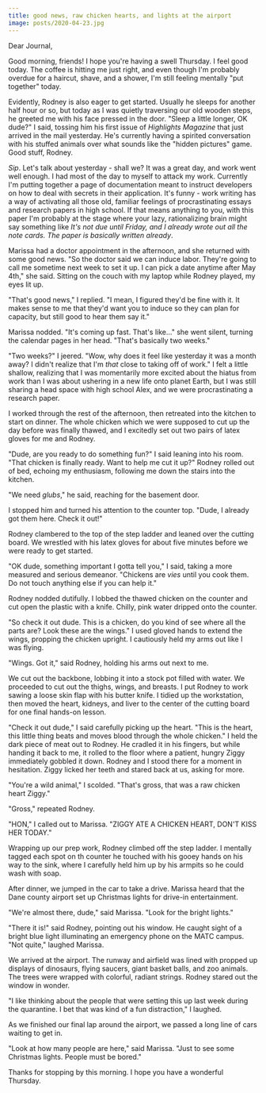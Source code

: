 ```yaml
---
title: good news, raw chicken hearts, and lights at the airport
image: posts/2020-04-23.jpg
---
```


Dear Journal,

Good morning, friends!  I hope you're having a swell Thursday.  I feel
good today.  The coffee is hitting me just right, and even though I'm
probably overdue for a haircut, shave, and a shower, I'm still feeling
mentally "put together" today.

Evidently, Rodney is also eager to get started.  Usually he sleeps for
another half hour or so, but today as I was quietly traversing our old
wooden steps, he greeted me with his face pressed in the door.  "Sleep
a little longer, OK dude?" I said, tossing him his first issue of
_Highlights Magazine_ that just arrived in the mail yesterday.  He's
currently having a spirited conversation with his stuffed animals over
what sounds like the "hidden pictures" game.  Good stuff, Rodney.

_Sip_.  Let's talk about yesterday - shall we?  It was a great day,
and work went well enough.  I had most of the day to myself to attack
my work.  Currently I'm putting together a page of documentation meant
to instruct developers on how to deal with secrets in their
application.  It's funny - work writing has a way of activating all
those old, familiar feelings of procrastinating essays and research
papers in high school.  If that means anything to you, with this paper
I'm probably at the stage where your lazy, rationalizing brain might
say something like _It's not due until Friday, and I already wrote out
all the note cards.  The paper is basically written already_.

Marissa had a doctor appointment in the afternoon, and she returned
with some good news.  "So the doctor said we can induce labor.
They're going to call me sometime next week to set it up.  I can pick
a date anytime after May 4th," she said.  Sitting on the couch with my
laptop while Rodney played, my eyes lit up.

"That's good news," I replied.  "I mean, I figured they'd be fine with
it.  It makes sense to me that they'd want you to induce so they can
plan for capacity, but still good to hear them say it."

Marissa nodded.  "It's coming up fast.  That's like..." she went
silent, turning the calendar pages in her head.  "That's basically two
weeks."

"Two weeks?" I jeered.  "Wow, why does it feel like yesterday it was a
month away?  I didn't realize that I'm _that_ close to taking off of
work."  I felt a little shallow, realizing that I was momentarily more
excited about the hiatus from work than I was about ushering in a new
life onto planet Earth, but I was still sharing a head space with high
school Alex, and we were procrastinating a research paper.

I worked through the rest of the afternoon, then retreated into the
kitchen to start on dinner.  The whole chicken which we were supposed
to cut up the day before was finally thawed, and I excitedly set out
two pairs of latex gloves for me and Rodney.

"Dude, are you ready to do something fun?" I said leaning into his
room.  "That chicken is finally ready.  Want to help me cut it up?"
Rodney rolled out of bed, echoing my enthusiasm, following me down the
stairs into the kitchen.

"We need _glubs_," he said, reaching for the basement door.

I stopped him and turned his attention to the counter top.  "Dude, I
already got them here.  Check it out!"

Rodney clambered to the top of the step ladder and leaned over the
cutting board.  We wrestled with his latex gloves for about five
minutes before we were ready to get started.

"OK dude, something important I gotta tell you," I said, taking a more
measured and serious demeanor.  "Chickens are _vies_ until you cook
them.  Do not touch anything else if you can help it."

Rodney nodded dutifully.  I lobbed the thawed chicken on the counter
and cut open the plastic with a knife.  Chilly, pink water dripped
onto the counter.

"So check it out dude.  This is a chicken, do you kind of see where
all the parts are?  Look these are the wings."  I used gloved hands to
extend the wings, propping the chicken upright.  I cautiously held my
arms out like I was flying.

"Wings.  Got it," said Rodney, holding his arms out next to me.

We cut out the backbone, lobbing it into a stock pot filled with
water.  We proceeded to cut out the thighs, wings, and breasts.  I put
Rodney to work sawing a loose skin flap with his butter knife.  I
tidied up the workstation, then moved the heart, kidneys, and liver to
the center of the cutting board for one final hands-on lesson.

"Check it out dude," I said carefully picking up the heart.  "This is
the heart, this little thing beats and moves blood through the whole
chicken."  I held the dark piece of meat out to Rodney.  He cradled it
in his fingers, but while handing it back to me, it rolled to the
floor where a patient, hungry Ziggy immediately gobbled it down.
Rodney and I stood there for a moment in hesitation.  Ziggy licked her
teeth and stared back at us, asking for more.

"You're a wild animal," I scolded.  "That's gross, that was a raw
chicken heart Ziggy."

"Gross," repeated Rodney.

"HON," I called out to Marissa.  "ZIGGY ATE A CHICKEN HEART, DON'T
KISS HER TODAY."

Wrapping up our prep work, Rodney climbed off the step ladder.  I
mentally tagged each spot on th counter he touched with his gooey
hands on his way to the sink, where I carefully held him up by his
armpits so he could wash with soap.

After dinner, we jumped in the car to take a drive.  Marissa heard
that the Dane county airport set up Christmas lights for drive-in
entertainment.

"We're almost there, dude," said Marissa.  "Look for the bright
lights."

"There it is!" said Rodney, pointing out his window.  He caught sight
of a bright blue light illuminating an emergency phone on the MATC
campus.  "Not quite," laughed Marissa.

We arrived at the airport.  The runway and airfield was lined with
propped up displays of dinosaurs, flying saucers, giant basket balls,
and zoo animals.  The trees were wrapped with colorful, radiant
strings.  Rodney stared out the window in wonder.

"I like thinking about the people that were setting this up last week
during the quarantine.  I bet that was kind of a fun distraction," I
laughed.

As we finished our final lap around the airport, we passed a long line
of cars waiting to get in.

"Look at how many people are here," said Marissa.  "Just to see some
Christmas lights.  People must be bored."

Thanks for stopping by this morning.  I hope you have a wonderful
Thursday.
